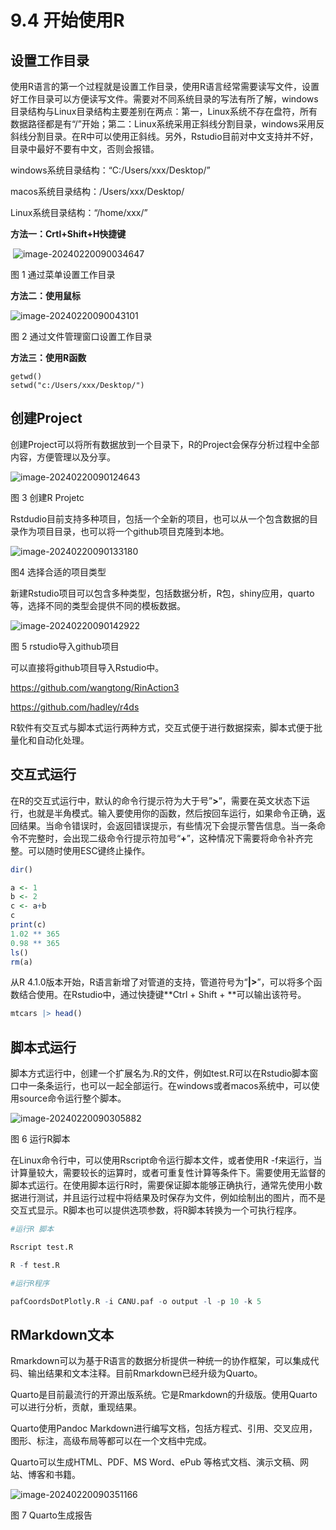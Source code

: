 # 9.4 开始使用R

## 设置工作目录

使用R语言的第一个过程就是设置工作目录，使用R语言经常需要读写文件，设置好工作目录可以方便读写文件。需要对不同系统目录的写法有所了解，windows目录结构与Linux目录结构主要差别在两点：第一，Linux系统不存在盘符，所有数据路径都是有“/”开始；第二：Linux系统采用正斜线分割目录，windows采用反斜线分割目录。在R中可以使用正斜线。另外，Rstudio目前对中文支持并不好，目录中最好不要有中文，否则会报错。

windows系统目录结构：“C:/Users/xxx/Desktop/”

macos系统目录结构：/Users/xxx/Desktop/

Linux系统目录结构：“/home/xxx/”

**方法一：Crtl+Shift+H快捷键**

​         ![image-20240220090034647](./r4.assets/image-20240220090034647.png)                      

图 1 通过菜单设置工作目录

**方法二：使用鼠标**

 ![image-20240220090043101](./r4.assets/image-20240220090043101.png)

图 2 通过文件管理窗口设置工作目录

**方法三：使用R函数**

```shell
getwd() 
setwd("c:/Users/xxx/Desktop/") 

```

## 创建Project

创建Project可以将所有数据放到一个目录下，R的Project会保存分析过程中全部内容，方便管理以及分享。

 ![image-20240220090124643](./r4.assets/image-20240220090124643.png)

图 3 创建R Projetc

Rstdudio目前支持多种项目，包括一个全新的项目，也可以从一个包含数据的目录作为项目目录，也可以将一个github项目克隆到本地。

 ![image-20240220090133180](./r4.assets/image-20240220090133180.png)

图4 选择合适的项目类型

新建Rstudio项目可以包含多种类型，包括数据分析，R包，shiny应用，quarto等，选择不同的类型会提供不同的模板数据。

 ![image-20240220090142922](./r4.assets/image-20240220090142922.png)

图 5 rstudio导入github项目

可以直接将github项目导入Rstudio中。

[https://github.com/wangtong/RinAction3 ](https://github.com/wangtong/RinAction3)

https://github.com/hadley/r4ds

R软件有交互式与脚本式运行两种方式，交互式便于进行数据探索，脚本式便于批量化和自动化处理。

## 交互式运行

在R的交互式运行中，默认的命令行提示符为大于号”**>**”，需要在英文状态下运行，也就是半角模式。输入要使用你的函数，然后按回车运行，如果命令正确，返回结果。当命令错误时，会返回错误提示，有些情况下会提示警告信息。当一条命令不完整时，会出现二级命令行提示符加号“**+**”，这种情况下需要将命令补齐完整。可以随时使用ESC键终止操作。

```r
dir() 

a <- 1 
b <- 2 
c <- a+b 
c 
print(c) 
1.02 ** 365 
0.98 ** 365 
ls() 
rm(a) 

```

从R 4.1.0版本开始，R语言新增了对管道的支持，管道符号为“**|>**”，可以将多个函数结合使用。在Rstudio中，通过快捷键**Ctrl + Shift + **可以输出该符号。

```r
mtcars |> head()
```
## 脚本式运行

脚本方式运行中，创建一个扩展名为.R的文件，例如test.R可以在Rstudio脚本窗口中一条条运行，也可以一起全部运行。在windows或者macos系统中，可以使用source命令运行整个脚本。

 ![image-20240220090305882](./r4.assets/image-20240220090305882.png)

图 6 运行R脚本

在Linux命令行中，可以使用Rscript命令运行脚本文件，或者使用R -f来运行，当计算量较大，需要较长的运算时，或者可重复性计算等条件下。需要使用无监督的脚本式运行。在使用脚本运行R时，需要保证脚本能够正确执行，通常先使用小数据进行测试，并且运行过程中将结果及时保存为文件，例如绘制出的图片，而不是交互式显示。R脚本也可以提供选项参数，将R脚本转换为一个可执行程序。

```R
#运行R 脚本

Rscript test.R

R -f test.R

#运行R程序

pafCoordsDotPlotly.R -i CANU.paf -o output -l -p 10 -k 5   
```



## RMarkdown文本

Rmarkdown可以为基于R语言的数据分析提供一种统一的协作框架，可以集成代码、输出结果和文本注释。目前Rmarkdown已经升级为Quarto。

Quarto是目前最流行的开源出版系统。它是Rmarkdown的升级版。使用Quarto可以进行分析，贡献，重现结果。

Quarto使用Pandoc Markdown进行编写文档，包括方程式、引用、交叉应用，图形、标注，高级布局等都可以在一个文档中完成。

Quarto可以生成HTML、PDF、MS Word、ePub 等格式文档、演示文稿、网站、博客和书籍。

 ![image-20240220090351166](./r4.assets/image-20240220090351166.png)

图 7 Quarto生成报告